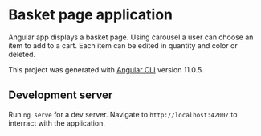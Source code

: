 # Basket page application

Angular app displays a basket page. Using carousel a user can choose an item to add to a cart. Each item can be edited in quantity and color or deleted.

This project was generated with [Angular CLI](https://github.com/angular/angular-cli) version 11.0.5.

## Development server

Run `ng serve` for a dev server. 
Navigate to `http://localhost:4200/` to interract with the application.

